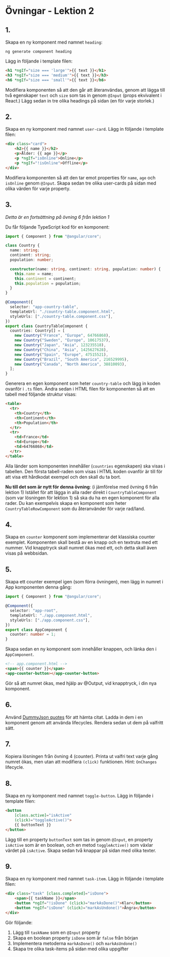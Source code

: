 # Övningar - Lektion 2

## 1.

Skapa en ny komponent med namnet `heading`:

```
ng generate component heading
```

Lägg in följande i template filen:

```html
<h1 *ngIf="size === 'large'">{{ text }}</h1>
<h3 *ngIf="size === 'medium'">{{ text }}</h3>
<h6 *ngIf="size === 'small'">{{ text }}</h6>
```

Modifiera komponenten så att den går att återanvändas, genom att lägga till två egenskaper `text` och `size` som tas in genom `@Input` (props ekvivalent i React.) Lägg sedan in tre olika headings på sidan (en för varje storlek.)

## 2.

Skapa en ny komponent med namnet `user-card`. Lägg in följande i template filen:

```html
<div class="card">
    <h2>{{ name }}</h2>
    <p>Ålder: {{ age }}</p>
    <p *ngIf="isOnline">Online</p>
    <p *ngIf="!isOnline">Offline</p>
</div>
```

Modifiera komponenten så att den tar emot properties för `name`, `age` och `isOnline` genom `@Input`. Skapa sedan tre olika user-cards på sidan med olika värden för varje property.

## 3.

_Detta är en fortsättning på övning 6 från lektion 1_

Du får följande TypeScript kod för en komponent:

```typescript
import { Component } from "@angular/core";

class Country {
  name: string;
  continent: string;
  population: number;

  constructor(name: string, continent: string, population: number) {
    this.name = name;
    this.continent = continent;
    this.population = population;
  }
}

@Component({
  selector: "app-country-table",
  templateUrl: "./country-table.component.html",
  styleUrls: ["./country-table.component.css"],
})
export class CountryTableComponent {
  countries: Country[] = [
    new Country("France", "Europe", 64766868),
    new Country("Sweden", "Europe", 10617537),
    new Country("Japan", "Asia", 123235518),
    new Country("China", "Asia", 1425627628),
    new Country("Spain", "Europe", 47515521),
    new Country("Brazil", "South America", 216529995),
    new Country("Canada", "North America", 38810093),
  ];
}
```

Generera en egen komponent som heter `country-table` och lägg in koden ovanför i `.ts` filen. Ändra sedan i HTML filen för komponenten så att en tabell med följande struktur visas:

```html
<table>
  <tr>
    <th>Country</th>
    <th>Continent</th>
    <th>Population</th>
  </tr>
  <tr>
    <td>France</td>
    <td>Europe</td>
    <td>64766868</td>
  </tr>
</table>
```

Alla länder som komponenten innehåller (`countries` egenskapen) ska visas i tabellen. Den första tabell-raden som visas i HTML koden ovanför är till för att visa ett hårdkodat exempel och den skall du ta bort.

**Nu till det som är nytt för denna övning**: (i jämförelse med övning 6 från lektion 1)
Istället för att lägga in alla rader direkt i `CountryTableComponent` (som var lösningen för lektion 1) så ska du ha en egen komponent för alla rader. Du kan exempelvis skapa en komponent som heter `CountryTableRowComponent` som du återanvänder för varje rad/land.

## 4.

Skapa en `counter` komponent som implementerar det klassiska counter exemplet. Komponenten skall bestå av en knapp och en textruta med ett nummer. Vid knapptryck skall numret ökas med ett, och detta skall även visas på webbsidan.

## 5.

Skapa ett counter exempel igen (som förra övningen), men lägg in numret i App komponenten denna gång:

```typescript
import { Component } from "@angular/core";

@Component({
  selector: "app-root",
  templateUrl: "./app.component.html",
  styleUrls: ["./app.component.css"],
})
export class AppComponent {
  counter: number = 1;
}
```

Skapa sedan en ny komponent som innehåller knappen, och länka den i `AppComponent`.

```html
<!-- app.component.html -->
<span>{{ counter }}</span>
<app-counter-button></app-counter-button>
```

Gör så att numret ökas, med hjälp av @Output, vid knapptryck, i din nya komponent.

## 6.

Använd [DummyJson quotes](https://dummyjson.com/docs/quotes) för att hämta citat. Ladda in dem i en komponent genom att använda lifecycles. Rendera sedan ut dem på valfritt sätt.

## 7.

Kopiera lösningen från övning 4 (counter). Printa ut valfri text varje gång numret ökas, men utan att modifiera `(click)` funktionen. Hint: `OnChanges` lifecycle.

## 8.

Skapa en ny komponent med namnet `toggle-button`. Lägg in följande i template filen:

```html
<button 
    [class.active]="isActive" 
    (click)="toggleActive()">
    {{ buttonText }}
</button>
```

Lägg till en property `buttonText` som tas in genom `@Input`, en property `isActive` som är en boolean, och en metod `toggleActive()` som växlar värdet på `isActive`. Skapa sedan två knappar på sidan med olika texter.

## 9.

Skapa en ny komponent med namnet `task-item`. Lägg in följande i template filen:

```html
<div class="task" [class.completed]="isDone">
    <span>{{ taskName }}</span>
    <button *ngIf="!isDone" (click)="markAsDone()">Klar</button>
    <button *ngIf="isDone" (click)="markAsUndone()">Ångra</button>
</div>
```

Gör följande:

1. Lägg till `taskName` som en `@Input` property
2. Skapa en boolean property `isDone` som är `false` från början
3. Implementera metoderna `markAsDone()` och `markAsUndone()`
4. Skapa tre olika task-items på sidan med olika uppgifter
